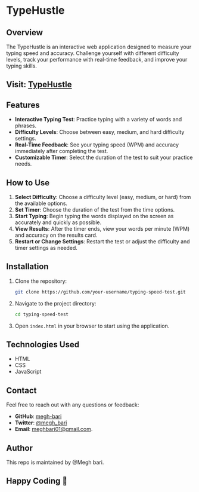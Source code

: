 # TypeHustle

## Overview

The TypeHustle is an interactive web application designed to measure your typing speed and accuracy. Challenge yourself with different difficulty levels, track your performance with real-time feedback, and improve your typing skills.

## Visit: [TypeHustle]()

## Features

- **Interactive Typing Test**: Practice typing with a variety of words and phrases.
- **Difficulty Levels**: Choose between easy, medium, and hard difficulty settings.
- **Real-Time Feedback**: See your typing speed (WPM) and accuracy immediately after completing the test.
- **Customizable Timer**: Select the duration of the test to suit your practice needs.

## How to Use

1. **Select Difficulty**: Choose a difficulty level (easy, medium, or hard) from the available options.
2. **Set Timer**: Choose the duration of the test from the time options.
3. **Start Typing**: Begin typing the words displayed on the screen as accurately and quickly as possible.
4. **View Results**: After the timer ends, view your words per minute (WPM) and accuracy on the results card.
5. **Restart or Change Settings**: Restart the test or adjust the difficulty and timer settings as needed.

## Installation

1. Clone the repository:
    ```bash
    git clone https://github.com/your-username/typing-speed-test.git
    ```

2. Navigate to the project directory:
    ```bash
    cd typing-speed-test
    ```

3. Open `index.html` in your browser to start using the application.

## Technologies Used

- HTML
- CSS
- JavaScript

## Contact

Feel free to reach out with any questions or feedback:

- **GitHub**: [megh-bari](https://github.com/megh-bari)
- **Twitter**: [@megh_bari](https://x.com/megh_bari)
- **Email**: [meghbari01@gmail.com](mailto:meghbari01@gmail.com).

## Author

This repo is maintained by @Megh bari.

## Happy Coding 🎈